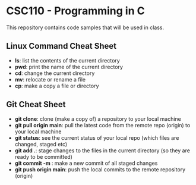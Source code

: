 # CSC110 - Programming in C
This repository contains code samples that will be used in class.

## Linux Command Cheat Sheet
- **ls**:  list the contents of the current directory
- **pwd**: print the name of the current directory
- **cd**:  change the current directory
- **mv**:  relocate or rename a file
- **cp**:  make a copy a file or directory

## Git Cheat Sheet
- **git clone**:  clone (make a copy of) a repository to your local machine
- **git pull origin main**: pull the latest code from the remote repo (origin) to your local machine
- **git status**: see the current status of your local repo (which files are changed, staged etc)
- **git add .**: stage changes to the files in the current directory (so they are ready to be committed)
- **git commit -m <comment>**: make a new commit of all staged changes
- **git push origin main**: push the local commits to the remote repository (origin)
